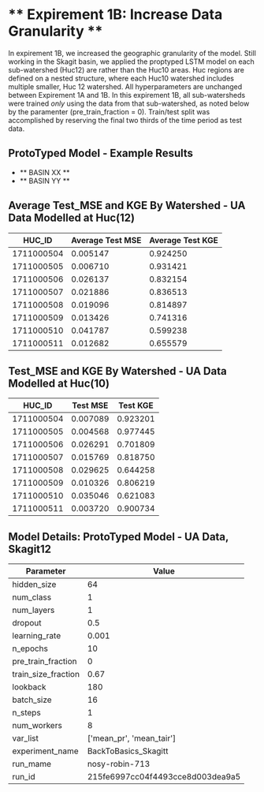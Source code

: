 # ** Expirement 1B: Increase Data Granularity **

In expirement 1B, we increased the geographic granularity of the model. Still working in the Skagit basin, we applied the proptyped LSTM model on each sub-watershed (Huc12) 
are rather than the Huc10 areas. Huc regions are defined on a nested structure, where each Huc10 watershed includes multiple smaller, Huc 12 watershed. 
All hyperparameters are unchanged between Expirement 1A and 1B. In this expirement 1B, all sub-watersheds were trained *only* using the data from that sub-watershed,
as noted below by the paramenter (pre_train_fraction = 0).  Train/test split was accomplished by reserving the final two thirds of the time period as test data. <br>




## ProtoTyped Model - Example Results 
  - ** BASIN XX **
  -  ** BASIN YY ** 



## Average Test_MSE and KGE By Watershed - UA Data Modelled at Huc(12)
| HUC_ID       | Average Test MSE | Average Test KGE |
|--------------|------------------|------------------|
| 1711000504   | 0.005147         | 0.924250         |
| 1711000505   | 0.006710         | 0.931421         |
| 1711000506   | 0.026137         | 0.832154         |
| 1711000507   | 0.021886         | 0.836513         |
| 1711000508   | 0.019096         | 0.814897         |
| 1711000509   | 0.013426         | 0.741316         |
| 1711000510   | 0.041787         | 0.599238         |
| 1711000511   | 0.012682         | 0.655579         |

## Test_MSE and KGE By Watershed - UA Data Modelled at Huc(10)

| HUC_ID      | Test MSE  | Test KGE  |
|------------|----------|----------|
| 1711000504 | 0.007089 | 0.923201 |
| 1711000505 | 0.004568 | 0.977445 |
| 1711000506 | 0.026291 | 0.701809 |
| 1711000507 | 0.015769 | 0.818750 |
| 1711000508 | 0.029625 | 0.644258 |
| 1711000509 | 0.010326 | 0.806219 |
| 1711000510 | 0.035046 | 0.621083 |
| 1711000511 | 0.003720 | 0.900734 |


## Model Details: ProtoTyped Model - UA Data, Skagit12 
| Parameter           | Value                       |
|---------------------|-----------------------------|
| hidden_size         | 64                          |
| num_class           | 1                           |
| num_layers          | 1                           |
| dropout             | 0.5                         |
| learning_rate       | 0.001                       |
| n_epochs            | 10                          |
| pre_train_fraction  | 0                           |
| train_size_fraction | 0.67                        |
| lookback            | 180                         |
| batch_size          | 16                          |
| n_steps             | 1                           |
| num_workers         | 8                           |
| var_list            | ['mean_pr', 'mean_tair']    |
| experiment_name     | BackToBasics_Skagitt        |
| run_mame            |  nosy-robin-713             |
| run_id              | 215fe6997cc04f4493cce8d003dea9a5      |


